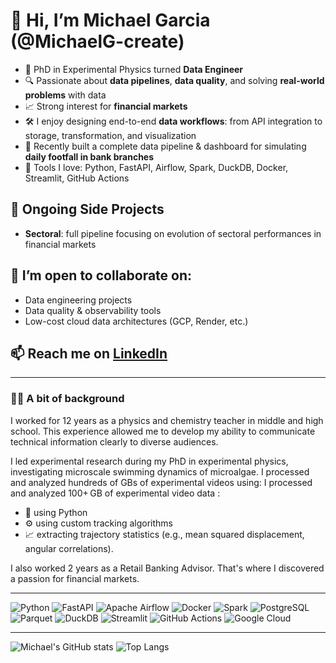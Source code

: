 # 👋 Hi, I’m Michael Garcia (@MichaelG-create)

- 🧠 PhD in Experimental Physics turned **Data Engineer**
- 🔍 Passionate about **data pipelines**, **data quality**, and solving **real-world problems** with data
- 📈 Strong interest for **financial markets**
- 🛠️ I enjoy designing end-to-end **data workflows**: from API integration to storage, transformation, and visualization
- 🚀 Recently built a complete data pipeline & dashboard for simulating **daily footfall in bank branches**
- 🔧 Tools I love: Python, FastAPI, Airflow, Spark, DuckDB, Docker, Streamlit, GitHub Actions

## 📌 Ongoing Side Projects
- **Sectoral**: full pipeline focusing on evolution of sectoral performances in financial markets 

## 🤝 I’m open to collaborate on:
- Data engineering projects
- Data quality & observability tools
- Low-cost cloud data architectures (GCP, Render, etc.)

## 📫 Reach me on [LinkedIn](https://www.linkedin.com/in/michaelgarcia838383/)

---

### 👨‍🔬 A bit of background

I worked for 12 years as a physics and chemistry teacher in middle and high school. 
This experience allowed me to develop my ability to communicate technical information clearly to diverse audiences.

I led experimental research during my PhD in experimental physics, investigating microscale swimming dynamics of microalgae.
I processed and analyzed hundreds of GBs of experimental videos using:
I processed and analyzed 100+ GB of experimental video data : 
- 🐍 using Python  
- ⚙️ using custom tracking algorithms  
- 📈 extracting trajectory statistics (e.g., mean squared displacement, angular correlations).

I also worked 2 years as a Retail Banking Advisor. That's where I discovered a passion for financial markets.

---
![Python](https://img.shields.io/badge/Python-3776AB?style=for-the-badge&logo=python&logoColor=white)
![FastAPI](https://img.shields.io/badge/FastAPI-005571?style=for-the-badge&logo=fastapi)
![Apache Airflow](https://img.shields.io/badge/Airflow-017CEE?style=for-the-badge&logo=apache-airflow&logoColor=white)
![Docker](https://img.shields.io/badge/Docker-2496ED?style=for-the-badge&logo=docker&logoColor=white)
![Spark](https://img.shields.io/badge/Apache_Spark-E25A1C?style=for-the-badge&logo=apachespark&logoColor=white)
![PostgreSQL](https://img.shields.io/badge/PostgreSQL-336791?style=for-the-badge&logo=postgresql&logoColor=white)
![Parquet](https://img.shields.io/badge/Parquet-352B6D?style=for-the-badge)
![DuckDB](https://img.shields.io/badge/DuckDB-FFD700?style=for-the-badge&logo=duckdb&logoColor=black)
![Streamlit](https://img.shields.io/badge/Streamlit-FF4B4B?style=for-the-badge&logo=streamlit&logoColor=white)
![GitHub Actions](https://img.shields.io/badge/GitHub_Actions-2088FF?style=for-the-badge&logo=github-actions&logoColor=white)
![Google Cloud](https://img.shields.io/badge/Google_Cloud-4285F4?style=for-the-badge&logo=google-cloud&logoColor=white)

---
![Michael's GitHub stats](https://github-readme-stats.vercel.app/api?username=MichaelG-create&show_icons=true&theme=tokyonight)
![Top Langs](https://github-readme-stats.vercel.app/api/top-langs/?username=MichaelG-create&layout=compact&theme=tokyonight)

